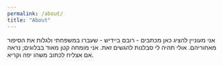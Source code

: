 ```yaml
---
permalink: /about/
title: "About"
---
```


אני מעוניין להציג כאן מכתבים - רובם ביידיש - שעברו במשפחתי ולגלות את הסיפור מאחוריהם. אולי תהיה לי סבלנות להגשים זאת.
אני מומחה קטן מאוד בבלוגים; נראה אם אצליח לכתוב משהו יפה וקריא.

